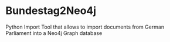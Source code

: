 # Bundestag2Neo4j
Python Import Tool that allows to import documents from German Parliament into a Neo4j Graph database

